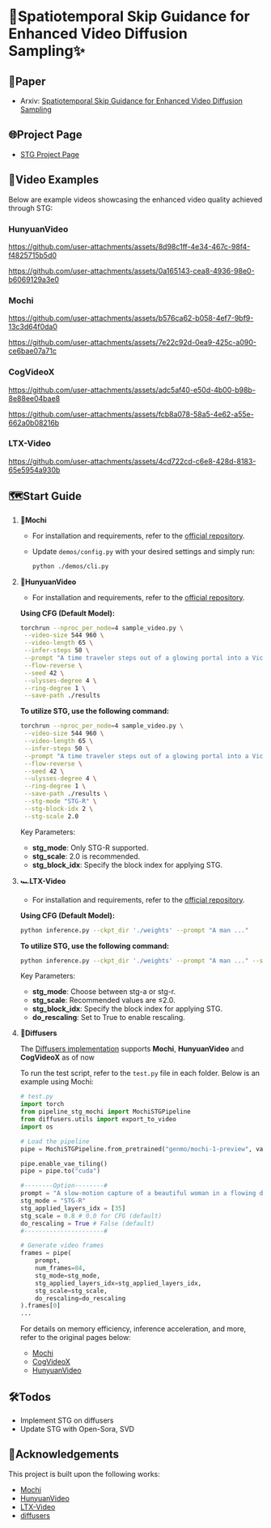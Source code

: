 # 🚀Spatiotemporal Skip Guidance for Enhanced Video Diffusion Sampling✨

## 📑Paper
- Arxiv: [Spatiotemporal Skip Guidance for Enhanced Video Diffusion Sampling](https://arxiv.org/abs/2411.18664)

## 🌐Project Page
- [STG Project Page](https://junhahyung.github.io/STGuidance)

## 🎥Video Examples
Below are example videos showcasing the enhanced video quality achieved through STG:

### HunyuanVideo


https://github.com/user-attachments/assets/8d98c1ff-4e34-467c-98f4-f4825715b5d0


https://github.com/user-attachments/assets/0a165143-cea8-4936-98e0-b6069129a3e0




### Mochi


https://github.com/user-attachments/assets/b576ca62-b058-4ef7-9bf9-13c3d64f0da0


https://github.com/user-attachments/assets/7e22c92d-0ea9-425c-a090-ce6bae07a71c


### CogVideoX


https://github.com/user-attachments/assets/adc5af40-e50d-4b00-b98b-8e88ee04bae8


https://github.com/user-attachments/assets/fcb8a078-58a5-4e62-a55e-662a0b08216b




### LTX-Video


https://github.com/user-attachments/assets/4cd722cd-c6e8-428d-8183-65e5954a930b



## 🗺️Start Guide
1. 🍡**Mochi**
   - For installation and requirements, refer to the [official repository](https://github.com/genmoai/mochi).
     
   - Update `demos/config.py` with your desired settings and simply run:
     ```bash
     python ./demos/cli.py
     ```

2. 🌌**HunyuanVideo**
   - For installation and requirements, refer to the [official repository](https://github.com/Tencent/HunyuanVideo).
     
   **Using CFG (Default Model):**
   ```bash
   torchrun --nproc_per_node=4 sample_video.py \
    --video-size 544 960 \
    --video-length 65 \
    --infer-steps 50 \
    --prompt "A time traveler steps out of a glowing portal into a Victorian-era street filled with horse-drawn carriages, realistic style." \
    --flow-reverse \
    --seed 42 \
    --ulysses-degree 4 \
    --ring-degree 1 \
    --save-path ./results
   ```

   **To utilize STG, use the following command:**
   ```bash
   torchrun --nproc_per_node=4 sample_video.py \
    --video-size 544 960 \
    --video-length 65 \
    --infer-steps 50 \
    --prompt "A time traveler steps out of a glowing portal into a Victorian-era street filled with horse-drawn carriages, realistic style." \
    --flow-reverse \
    --seed 42 \
    --ulysses-degree 4 \
    --ring-degree 1 \
    --save-path ./results \
    --stg-mode "STG-R" \
    --stg-block-idx 2 \
    --stg-scale 2.0
   ```
   Key Parameters:
   - **stg_mode**: Only STG-R supported.
   - **stg_scale**: 2.0 is recommended.
   - **stg_block_idx**: Specify the block index for applying STG.

3. 🏎️**LTX-Video**
   - For installation and requirements, refer to the [official repository](https://github.com/Lightricks/LTX-Video).

   **Using CFG (Default Model):**
   ```bash
   python inference.py --ckpt_dir './weights' --prompt "A man ..."
   ```

   **To utilize STG, use the following command:**
   ```bash
   python inference.py --ckpt_dir './weights' --prompt "A man ..." --stg_mode stg-a --stg_scale 1.0 --stg_block_idx 19 --do_rescaling True
   ```
   Key Parameters:
   - **stg_mode**: Choose between stg-a or stg-r.
   - **stg_scale**: Recommended values are ≤2.0.
   - **stg_block_idx**: Specify the block index for applying STG.
   - **do_rescaling**: Set to True to enable rescaling.
     
4. 🧪**Diffusers**
   
   The [Diffusers implementation](https://github.com/junhahyung/STGuidance/tree/main/diffusers) supports **Mochi**, **HunyuanVideo** and **CogVideoX** as of now
   
   To run the test script, refer to the `test.py` file in each folder. Below is an example using Mochi:
   
   ```python
   # test.py
   import torch
   from pipeline_stg_mochi import MochiSTGPipeline
   from diffusers.utils import export_to_video
   import os
   
   # Load the pipeline
   pipe = MochiSTGPipeline.from_pretrained("genmo/mochi-1-preview", variant="bf16", torch_dtype=torch.bfloat16)
   
   pipe.enable_vae_tiling()
   pipe = pipe.to("cuda")
   
   #--------Option--------#
   prompt = "A slow-motion capture of a beautiful woman in a flowing dress spinning in a field of sunflowers, with petals swirling around her, realistic style."
   stg_mode = "STG-R" 
   stg_applied_layers_idx = [35]
   stg_scale = 0.8 # 0.0 for CFG (default)
   do_rescaling = True # False (default)
   #----------------------#
   
   # Generate video frames
   frames = pipe(
       prompt, 
       num_frames=84,
       stg_mode=stg_mode,
       stg_applied_layers_idx=stg_applied_layers_idx,
       stg_scale=stg_scale,
       do_rescaling=do_rescaling
   ).frames[0]
   ...
   ```
   For details on memory efficiency, inference acceleration, and more, refer to the original pages below:
   - [Mochi](https://huggingface.co/genmo/mochi-1-preview)
   - [CogVideoX](https://huggingface.co/docs/diffusers/en/api/pipelines/cogvideox)
   - [HunyuanVideo](https://huggingface.co/docs/diffusers/main/api/pipelines/hunyuan_video)

## 🛠️Todos
- Implement STG on diffusers
- Update STG with Open-Sora, SVD

## 🙏Acknowledgements
This project is built upon the following works:
- [Mochi](https://github.com/genmoai/mochi?tab=readme-ov-file)
- [HunyuanVideo](https://github.com/Tencent/HunyuanVideo)
- [LTX-Video](https://github.com/Lightricks/LTX-Video)
- [diffusers](https://github.com/huggingface/diffusers)

